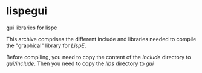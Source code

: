 # lispegui
gui libraries for lispe


This archive comprises the different include and libraries needed to compile the "graphical" library for _LispE_.

Before compiling, you need to copy the content of the _include_ directory to _gui/include_.
Then you need to copy the _libs_ directory to _gui_

